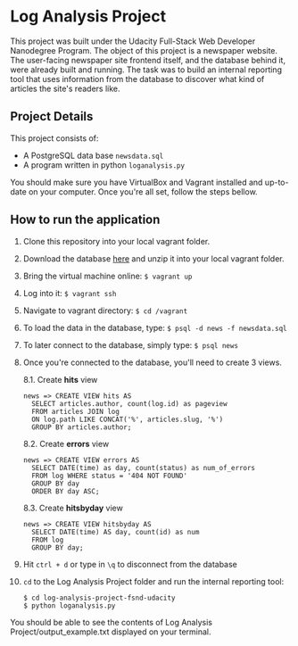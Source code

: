 # Log Analysis Project
This project was built under the Udacity Full-Stack Web Developer Nanodegree Program. The object of this project is a newspaper website. The user-facing newspaper site frontend itself, and the database behind it, were already built and running. The task was to build an internal reporting tool that uses information from the database to discover what kind of articles the site's readers like.

## Project Details
This project consists of:
* A PostgreSQL data base `newsdata.sql`
* A program written in python `loganalysis.py`

You should make sure you have VirtualBox and Vagrant installed and up-to-date on your computer. Once you're all set, follow the steps bellow.

## How to run the application

1. Clone this repository into your local vagrant folder.
2. Download the database [here](https://d17h27t6h515a5.cloudfront.net/topher/2016/August/57b5f748_newsdata/newsdata.zip) and unzip it into your local vagrant folder.
3. Bring the virtual machine online: `$ vagrant up`
4. Log into it: `$ vagrant ssh`
5. Navigate to vagrant directory: `$ cd /vagrant`

7. To load the data in the database, type: `$ psql -d news -f newsdata.sql`
8. To later connect to the database, simply type: `$ psql news`

9. Once you're connected to the database, you'll need to create 3 views.

    8.1.  Create **hits** view
    ```
    news => CREATE VIEW hits AS
      SELECT articles.author, count(log.id) as pageview
      FROM articles JOIN log
      ON log.path LIKE CONCAT('%', articles.slug, '%')
      GROUP BY articles.author;
    ```

    8.2. Create **errors** view
    ```
    news => CREATE VIEW errors AS
      SELECT DATE(time) as day, count(status) as num_of_errors
      FROM log WHERE status = '404 NOT FOUND'
      GROUP BY day
      ORDER BY day ASC;
    ```


    8.3. Create **hitsbyday** view
    ```
    news => CREATE VIEW hitsbyday AS
      SELECT DATE(time) AS day, count(id) as num
      FROM log
      GROUP BY day;
    ```

10. Hit `ctrl + d` or type in `\q` to disconnect from the database

11. `cd` to the Log Analysis Project folder and run the internal reporting tool:
    ```
    $ cd log-analysis-project-fsnd-udacity
    $ python loganalysis.py
    ```
You should be able to see the contents of Log Analysis Project/output_example.txt displayed on your terminal.
